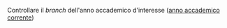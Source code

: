 Controllare il _branch_ dell'anno accademico d'interesse ([anno accademico corrente](https://github.com/tonellotto/hpsa/blob/aa1819/))
